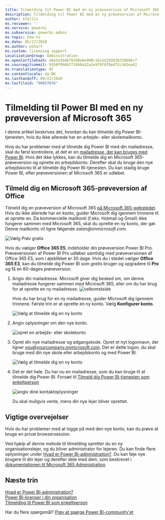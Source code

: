```yaml
---
title: Tilmelding til Power BI med en ny prøveversion af Microsoft 365
description: Tilmelding til Power BI med en ny prøveversion af Microsoft 365
author: kfollis
ms.reviewer: ''
ms.service: powerbi
ms.subservice: powerbi-admin
ms.topic: how-to
ms.date: 05/17/2020
ms.author: mihart
ms.custom: licensing support
LocalizationGroup: Administration
ms.openlocfilehash: e8a5d3b4bf8200e6e990c1bced2920383398b6cf
ms.sourcegitcommit: 9350f994b7f18b0a52a2e9f8f8f8e472c342ea42
ms.translationtype: HT
ms.contentlocale: da-DK
ms.lasthandoff: 09/22/2020
ms.locfileid: "90857076"
---
```

# <a name="signing-up-for-power-bi-with-a-new-microsoft-365-trial"></a>Tilmelding til Power BI med en ny prøveversion af Microsoft 365

I denne artikel beskrives det, hvordan du kan tilmelde dig Power BI-tjenesten, hvis du ikke allerede har en arbejds- eller skolemailkonto.

Hvis du har problemer med at tilmelde dig Power BI med din mailadresse, skal du først kontrollere, at det er en [mailadresse, der kan bruges med Power BI](../fundamentals/service-self-service-signup-for-power-bi.md#supported-email-addresses). Hvis det ikke lykkes, kan du tilmelde dig en Microsoft 365-prøveversion og oprette en arbejdskonto. Derefter skal du bruge den nye arbejdskonto til at tilmelde dig Power BI-tjenesten. Du kan stadig bruge Power BI, efter prøveversionen af Microsoft 365 er udløbet.

## <a name="sign-up-for-a-microsoft-365-trial-of-office"></a>Tilmeld dig en Microsoft 365-prøveversion af Office

Tilmeld dig en prøveversion af Microsoft 365 [på Microsoft 365-webstedet](https://www.microsoft.com/microsoft-365/business/compare-more-office-365-for-business-plans). Hvis du ikke allerede har en konto, guider Microsoft dig igennem trinnene til at oprette en. Da kommercielle mailkonti (f.eks. Hotmail og Gmail) ikke fungerer sammen med Microsoft 365, skal du oprette en ny konto, der gør.  Denne mailkonto vil ligne følgende *zalan\@onmicrosoft.com*.

![Vælg Prøv gratis](media/service-admin-signing-up-for-power-bi-with-a-new-office-365-trial/power-bi-try-free.png)

Hvis du vælger **Office 365 E5**, indeholder din prøveversion Power BI Pro. Prøveversionen af Power BI Pro udløber samtidig med prøveversionen af Office 365 E5, som i øjeblikket er 30 dage. Hvis du i stedet vælger **Office 365 E3**, kan du tilmelde dig Power BI som *gratis* bruger og opgradere til **Pro** og få en 60-dages prøveversion. 

1. Angiv din mailadresse. Microsoft giver dig besked om, om denne mailadresse fungerer sammen med Microsoft 365, eller om du har brug for at oprette en ny mailadresse.  ![velkomstside](media/service-admin-signing-up-for-power-bi-with-a-new-office-365-trial/power-bi-setup.png)

    Hvis du har brug for en ny mailadresse, guider Microsoft dig igennem trinnene. Første trin er at oprette en ny konto. Vælg **Konfigurer konto**.

    ![Vælg at tilmelde dig en ny konto](media/service-admin-signing-up-for-power-bi-with-a-new-office-365-trial/power-bi-email.png)

2. Angiv oplysninger om den nye konto.

    ![opret en arbejds- eller skolekonto](media/service-admin-signing-up-for-power-bi-with-a-new-office-365-trial/power-bi-enter-info.png)

3. Opret din nye mailadresse og adgangskode. Opret et nyt logonnavn, der ligner you@yourcompany.onmicrosoft.com. Det er dette logon, du skal bruge med din nye skole eller arbejdskonto og med Power BI.

    ![Vælg at tilmelde dig en ny konto](media/service-admin-signing-up-for-power-bi-with-a-new-office-365-trial/power-bi-create-account.png)

4. Det er det hele.  Du har nu en mailadresse, som du kan bruge til at tilmelde dig Power BI. Forsæt til [Tilmeld dig Power BI-tjenesten som enkeltperson](../fundamentals/service-self-service-signup-for-power-bi.md)

     ![angiv dine kontaktoplysninger](media/service-admin-signing-up-for-power-bi-with-a-new-office-365-trial/power-bi-thank.png)

    Du skal muligvis vente, mens din nye lejer bliver oprettet.

## <a name="important-considerations"></a>Vigtige overvejelser

Hvis du har problemer med at logge på med den nye konto, kan du prøve at bruge en privat browsersession.

Ved hjælp af denne metode til tilmelding opretter du en ny organisationslejer, og du bliver administrator for lejeren. Du kan finde flere oplysninger under [Hvad er Power BI-administration?](service-admin-administering-power-bi-in-your-organization.md). Du kan føje nye brugere til din lejer og derefter dele med dem, som beskrevet i [dokumentationen til Microsoft 365 Administration](https://support.office.com/article/Add-users-individually-to-Office-365---Admin-Help-1970f7d6-03b5-442f-b385-5880b9c256ec).

## <a name="next-steps"></a>Næste trin

[Hvad er Power BI-administration?](service-admin-administering-power-bi-in-your-organization.md)  
[Power BI-licenser i din organisation](service-admin-licensing-organization.md)  
[Tilmelding til Power BI som enkeltperson](../fundamentals/service-self-service-signup-for-power-bi.md)

Har du flere spørgsmål? [Prøv at spørge Power BI-community'et](https://community.powerbi.com/)
